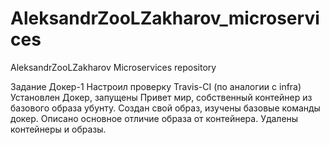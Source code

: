 # AleksandrZooLZakharov_microservices
AleksandrZooLZakharov Microservices repository

Задание Докер-1
Настроил проверку Travis-CI (по аналогии с infra)
Установлен Докер, запущены Привет мир, собственный контейнер из базового образа убунту.
Создан свой образ, изучены базовые команды докер.
Описано основное отличие образа от контейнера.
Удалены контейнеры и образы.

